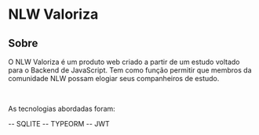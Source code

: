 # NLW Valoriza

## Sobre
<p> O NLW Valoriza é um produto web criado a partir de um estudo voltado para o Backend de JavaScript. Tem como função permitir que membros da comunidade NLW possam elogiar seus companheiros de estudo.</p>
<br>
<p> As tecnologias abordadas foram: </p>
-- SQLITE
-- TYPEORM
-- JWT

